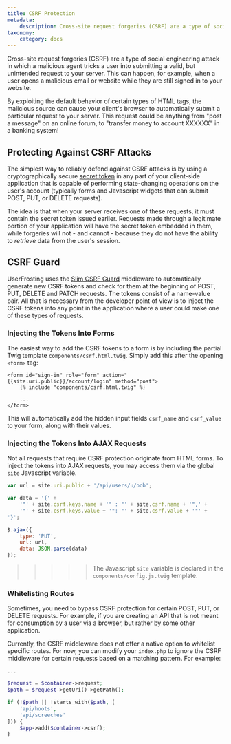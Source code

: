 ```yaml
---
title: CSRF Protection
metadata:
    description: Cross-site request forgeries (CSRF) are a type of social engineering attack in which a malicious agent tricks a user into submitting a valid, but unintended request to your server.  UserFrosting mitigates this risk with a secret token embedded into all forms on your website.
taxonomy:
    category: docs
---
```


Cross-site request forgeries (CSRF) are a type of social engineering attack in which a malicious agent tricks a user into submitting a valid, but unintended request to your server.  This can happen, for example, when a user opens a malicious email or website while they are still signed in to your website.

By exploiting the default behavior of certain types of HTML tags, the malicious source can cause your client's browser to automatically submit a particular request to your server.  This request could be anything from "post a message" on an online forum, to "transfer money to account XXXXXX" in a banking system!

## Protecting Against CSRF Attacks

The simplest way to reliably defend against CSRF attacks is by using a cryptographically secure [secret token](https://www.owasp.org/index.php/CSRF_Prevention_Cheat_Sheet#Synchronizer_.28CSRF.29_Tokens) in any part of your client-side application that is capable of performing state-changing operations on the user's account (typically forms and Javascript widgets that can submit POST, PUT, or DELETE requests).

The idea is that when your server receives one of these requests, it must contain the secret token issued earlier.  Requests made through a legitimate portion of your application will have the secret token embedded in them, while forgeries will not - and cannot - because they do not have the ability to *retrieve* data from the user's session.

## CSRF Guard

UserFrosting uses the [Slim CSRF Guard](https://github.com/slimphp/Slim-Csrf) middleware to automatically generate new CSRF tokens and check for them at the beginning of POST, PUT, DELETE and PATCH requests.  The tokens consist of a name-value pair.  All that is necessary from the developer point of view is to inject the CSRF tokens into any point in the application where a user could make one of these types of requests.

### Injecting the Tokens Into Forms

The easiest way to add the CSRF tokens to a form is by including the partial Twig template `components/csrf.html.twig`.  Simply add this after the opening `<form>` tag:

```twig
<form id="sign-in" role="form" action="{{site.uri.public}}/account/login" method="post">
    {% include "components/csrf.html.twig" %}
    
    ...
</form>
```

This will automatically add the hidden input fields `csrf_name` and `csrf_value` to your form, along with their values.

### Injecting the Tokens Into AJAX Requests

Not all requests that require CSRF protection originate from HTML forms.  To inject the tokens into AJAX requests, you may access them via the global `site` Javascript variable.

```js
var url = site.uri.public + '/api/users/u/bob';

var data = '{' +
    '"' + site.csrf.keys.name + '" : "' + site.csrf.name + '",' +
    '"' + site.csrf.keys.value + '": "' + site.csrf.value + '"' +
'}';

$.ajax({
    type: 'PUT',
    url: url,
    data: JSON.parse(data)
});
```

>>>>> The Javascript `site` variable is declared in the `components/config.js.twig` template.

### Whitelisting Routes

Sometimes, you need to bypass CSRF protection for certain POST, PUT, or DELETE requests.  For example, if you are creating an API that is not meant for consumption by a user via a browser, but rather by some other application.

Currently, the CSRF middleware does not offer a native option to whitelist specific routes.  For now, you can modify your `index.php` to ignore the CSRF middleware for certain requests based on a matching pattern.  For example:

```php
...

$request = $container->request;
$path = $request->getUri()->getPath();

if (!$path || !starts_with($path, [
    'api/hoots',
    'api/screeches'
])) {
    $app->add($container->csrf);
}
```
